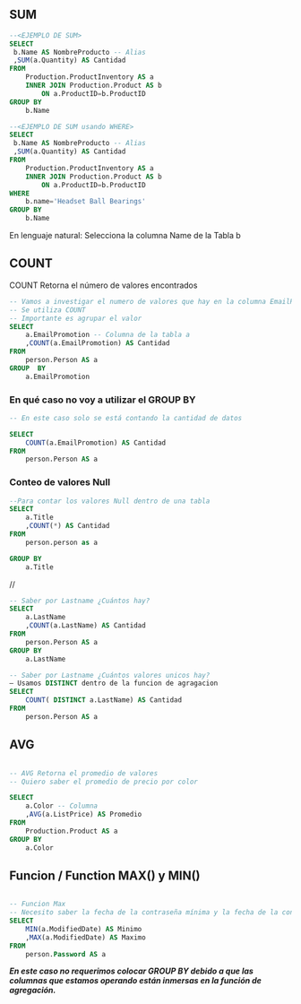 ## SUM

```SQL
--<EJEMPLO DE SUM>
SELECT
 b.Name AS NombreProducto -- Alias
 ,SUM(a.Quantity) AS Cantidad 
FROM 
	Production.ProductInventory AS a
	INNER JOIN Production.Product AS b
		ON a.ProductID=b.ProductID
GROUP BY 
	b.Name

```
```SQL
--<EJEMPLO DE SUM usando WHERE>
SELECT
 b.Name AS NombreProducto -- Alias
 ,SUM(a.Quantity) AS Cantidad 
FROM 
	Production.ProductInventory AS a
	INNER JOIN Production.Product AS b
		ON a.ProductID=b.ProductID
WHERE
	b.name='Headset Ball Bearings'
GROUP BY 
	b.Name
```
En lenguaje natural: Selecciona la columna Name de la Tabla b

## COUNT 
COUNT Retorna el número de valores encontrados

```SQL
-- Vamos a investigar el numero de valores que hay en la columna EmailPromotion
-- Se utiliza COUNT
-- Importante es agrupar el valor
SELECT
	a.EmailPromotion -- Columna de la tabla a
	,COUNT(a.EmailPromotion) AS Cantidad
FROM
	person.Person AS a
GROUP  BY
	a.EmailPromotion
```
### En qué caso no voy a utilizar el GROUP BY

```SQL
-- En este caso solo se está contando la cantidad de datos

SELECT
	COUNT(a.EmailPromotion) AS Cantidad
FROM
	person.Person AS a
```
### Conteo de valores Null

```SQL
--Para contar los valores Null dentro de una tabla
SELECT 
	a.Title
	,COUNT(*) AS Cantidad
FROM 
	person.person as a

GROUP BY
	a.Title
```
//

```SQL
-- Saber por Lastname ¿Cuántos hay?
SELECT
	a.LastName
	,COUNT(a.LastName) AS Cantidad
FROM
	person.Person AS a
GROUP BY
	a.LastName
```

```SQL
-- Saber por Lastname ¿Cuántos valores unicos hay?
– Usamos DISTINCT dentro de la funcion de agragacion
SELECT
	COUNT( DISTINCT a.LastName) AS Cantidad
FROM
	person.Person AS a

```


## AVG

```SQL

-- AVG Retorna el promedio de valores
-- Quiero saber el promedio de precio por color

SELECT
	a.Color -- Columna
	,AVG(a.ListPrice) AS Promedio
FROM
	Production.Product AS a
GROUP BY
	a.Color
```


## Funcion / Function MAX() y MIN()
```SQL

-- Funcion Max
-- Necesito saber la fecha de la contraseña mínima y la fecha de la contraseña maxima
SELECT
	MIN(a.ModifiedDate) AS Minimo
	,MAX(a.ModifiedDate) AS Maximo
FROM
	person.Password AS a
```
***En este caso no requerimos colocar GROUP BY debido a que las columnas que estamos operando están inmersas en la función de agregación.***


